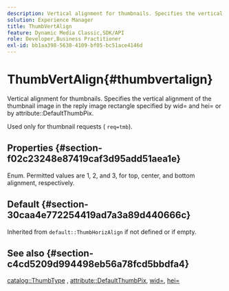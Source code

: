 ```yaml
---
description: Vertical alignment for thumbnails. Specifies the vertical alignment of the thumbnail image in the reply image rectangle specified by wid= and hei= or by attribute DefaultThumbPix.
solution: Experience Manager
title: ThumbVertAlign
feature: Dynamic Media Classic,SDK/API
role: Developer,Business Practitioner
exl-id: bb1aa398-5638-4109-bf05-bc51ace4146d
---
```

# ThumbVertAlign{#thumbvertalign}

Vertical alignment for thumbnails. Specifies the vertical alignment of the thumbnail image in the reply image rectangle specified by wid= and hei= or by attribute::DefaultThumbPix.

 Used only for thumbnail requests ( `req=tmb`).

## Properties {#section-f02c23248e87419caf3d95add51aea1e}

Enum. Permitted values are 1, 2, and 3, for top, center, and bottom alignment, respectively.

## Default {#section-30caa4e772254419ad7a3a89d440666c}

Inherited from `default::ThumbHorizAlign` if not defined or if empty.

## See also {#section-c4cd5209d994498eb56a78fcd5bbdfa4}

[catalog::ThumbType](/help/aem-is-ir-api/is-api/image-catalog/image-serving-api-ref/c-image-catalog-reference/c-image-svg-data-reference/c-image-data-reference/r-thumbtype-cat.md) , [attribute::DefaultThumbPix](../../../../../is-api/image-catalog/image-serving-api-ref/c-image-catalog-reference/c-attributes-reference/r-defaultthumbpix.md#reference-cf52bb74bed2466e8bc8adb0cacd6141), [wid=](../../../../../is-api/http-ref/image-serving-api-ref/c-http-protocol-reference/c-command-reference/r-is-http-wid.md#reference-bfeadcb67bf4485f851eb21345527e47), [hei=](../../../../../is-api/http-ref/image-serving-api-ref/c-http-protocol-reference/c-command-reference/r-is-http-hei.md#reference-6d6f556ccc0e4b98a815e8a5c1944a96)
